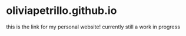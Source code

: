 # oliviapetrillo.github.io

this is the link for my personal website! currently still a work in progress
